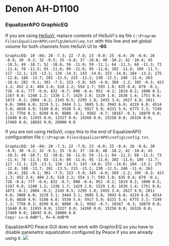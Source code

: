 # Denon AH-D1100
### EqualizerAPO GraphicEQ
If you are using [HeSuVi](https://sourceforge.net/projects/hesuvi/), replace contents of HeSuVi's eq file `C:\Program Files\EqualizerAPO\config\HeSuVi\eq.txt` with this line and set global volume for both channels from HeSuVi UI to **-60**.
```
GraphicEQ: 10 -84; 20 -7.3; 22 -7.8; 23 -8.0; 25 -8.4; 26 -8.6; 28 -8.9; 30 -9.2; 32 -9.5; 35 -9.8; 37 -10.0; 40 -10.2; 42 -10.4; 45 -10.5; 49 -10.7; 52 -10.8; 56 -11.0; 59 -11.1; 64 -11.3; 68 -11.3; 73 -11.4; 78 -11.5; 83 -11.6; 89 -11.6; 95 -11.6; 102 -11.6; 109 -11.7; 117 -12.1; 125 -13.1; 134 -14.3; 143 -14.6; 153 -14.0; 164 -13.2; 175 -12.8; 188 -13.7; 201 -13.5; 215 -13.2; 230 -12.5; 246 -11.4; 263 -10.4; 282 -9.1; 301 -7.5; 323 -5.8; 345 -4.0; 369 -2.2; 395 -0.3; 423 1.3; 452 2.4; 484 2.6; 518 2.2; 554 1.7; 593 1.0; 635 0.4; 679 -0.1; 726 -0.4; 777 -0.6; 832 -0.7; 890 -0.4; 952 -0.2; 1019 0.2; 1090 0.5; 1167 0.8; 1248 1.2; 1336 1.7; 1429 2.0; 1529 1.8; 1636 1.4; 1751 0.6; 1873 -0.2; 2004 -0.2; 2145 0.5; 2295 1.8; 2455 3.4; 2627 4.9; 2811 6.0; 3008 6.0; 3219 5.1; 3444 3.1; 3685 5.8; 3943 6.0; 4219 6.0; 4514 5.0; 4830 4.9; 5168 6.0; 5530 5.4; 5917 5.9; 6331 5.4; 6775 3.3; 7249 1.3; 7756 0.3; 8299 0.0; 8880 -0.1; 9502 -0.7; 10167 -0.3; 10879 0.0; 11640 0.0; 12455 0.0; 13327 0.0; 14260 0.0; 15258 0.0; 16326 0.0; 17469 0.0; 18692 0.0; 20000 0.0
```
If you are not using HeSuVi, copy this to the end of EqualizerAPO configuration file `C:\Program Files\EqualizerAPO\config\config.txt`.
```
GraphicEQ: 10 -84; 20 -7.3; 22 -7.8; 23 -8.0; 25 -8.4; 26 -8.6; 28 -8.9; 30 -9.2; 32 -9.5; 35 -9.8; 37 -10.0; 40 -10.2; 42 -10.4; 45 -10.5; 49 -10.7; 52 -10.8; 56 -11.0; 59 -11.1; 64 -11.3; 68 -11.3; 73 -11.4; 78 -11.5; 83 -11.6; 89 -11.6; 95 -11.6; 102 -11.6; 109 -11.7; 117 -12.1; 125 -13.1; 134 -14.3; 143 -14.6; 153 -14.0; 164 -13.2; 175 -12.8; 188 -13.7; 201 -13.5; 215 -13.2; 230 -12.5; 246 -11.4; 263 -10.4; 282 -9.1; 301 -7.5; 323 -5.8; 345 -4.0; 369 -2.2; 395 -0.3; 423 1.3; 452 2.4; 484 2.6; 518 2.2; 554 1.7; 593 1.0; 635 0.4; 679 -0.1; 726 -0.4; 777 -0.6; 832 -0.7; 890 -0.4; 952 -0.2; 1019 0.2; 1090 0.5; 1167 0.8; 1248 1.2; 1336 1.7; 1429 2.0; 1529 1.8; 1636 1.4; 1751 0.6; 1873 -0.2; 2004 -0.2; 2145 0.5; 2295 1.8; 2455 3.4; 2627 4.9; 2811 6.0; 3008 6.0; 3219 5.1; 3444 3.1; 3685 5.8; 3943 6.0; 4219 6.0; 4514 5.0; 4830 4.9; 5168 6.0; 5530 5.4; 5917 5.9; 6331 5.4; 6775 3.3; 7249 1.3; 7756 0.3; 8299 0.0; 8880 -0.1; 9502 -0.7; 10167 -0.3; 10879 0.0; 11640 0.0; 12455 0.0; 13327 0.0; 14260 0.0; 15258 0.0; 16326 0.0; 17469 0.0; 18692 0.0; 20000 0.0
Copy: L=-6.0dB*l, R=-6.0dB*R
```
EqualizerAPO Peace GUI does not work with GraphicEQ so you have to disable parametric equalization configured by Peace if you are already using it.
![](https://raw.githubusercontent.com/jaakkopasanen/AutoEq/master/results/Headphone.com/headphoncecom/onear/Denon%20AH-D1100/Denon%20AH-D1100.png)
